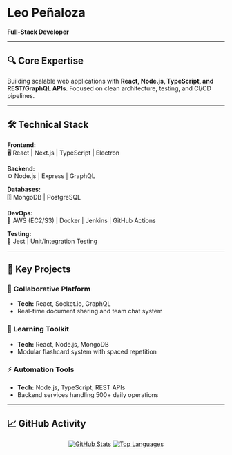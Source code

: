 # Leo Peñaloza  
**Full-Stack Developer**  

---

## 🔍 Core Expertise  
Building scalable web applications with **React, Node.js, TypeScript, and REST/GraphQL APIs**. Focused on clean architecture, testing, and CI/CD pipelines.  

---

## 🛠️ Technical Stack  
**Frontend:**  
🖥️ React | Next.js | TypeScript | Electron  

**Backend:**  
⚙️ Node.js | Express | GraphQL  

**Databases:**  
🗄️ MongoDB | PostgreSQL  

**DevOps:**  
🔧 AWS (EC2/S3) | Docker | Jenkins | GitHub Actions  

**Testing:**  
🧪 Jest | Unit/Integration Testing  

---

## 🚀 Key Projects  
### 📝 Collaborative Platform  
- **Tech:** React, Socket.io, GraphQL  
- Real-time document sharing and team chat system  

### 🧠 Learning Toolkit  
- **Tech:** React, Node.js, MongoDB  
- Modular flashcard system with spaced repetition  

### ⚡ Automation Tools  
- **Tech:** Node.js, TypeScript, REST APIs  
- Backend services handling 500+ daily operations  

---

## 📈 GitHub Activity  
<div align="center">

[![GitHub Stats](https://github-readme-stats.vercel.app/api?username=lpenaloza16&show_icons=true&theme=dark&hide=issues)](https://github.com/lpenaloza16)
[![Top Languages](https://github-readme-stats.vercel.app/api/top-langs/?username=lpenaloza16&layout=compact&theme=dark)](https://github.com/lpenaloza16)

</div>
